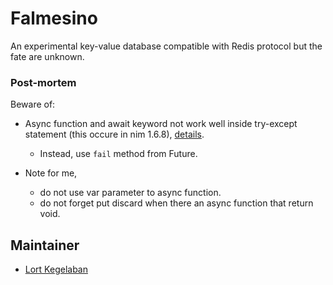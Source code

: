 # Falmesino

An experimental key-value database compatible with Redis protocol but the fate are unknown.

### Post-mortem

Beware of:

- Async function and await keyword not work well inside try-except statement (this occure in nim 1.6.8), [details](https://github.com/nim-lang/Nim/issues/4170).
    - Instead, use `fail` method from Future.

- Note for me, 
    - do not use var parameter to async function.
    - do not forget put discard when there an async function that return void.


## Maintainer

- [Lort Kegelaban](https://github.com/frederett)
